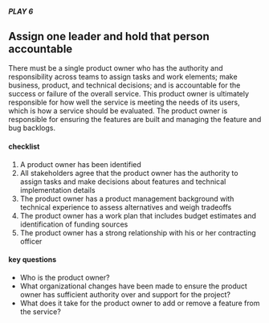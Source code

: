 ##### PLAY 6

## Assign one leader and hold that person accountable

There must be a single product owner who has the authority and responsibility across teams to assign tasks and work elements; make business, product, and technical decisions; and is accountable for the success or failure of the overall service. This product owner is ultimately responsible for how well the service is meeting the needs of its users, which is how a service should be evaluated. The product owner is responsible for ensuring the features are built and managing the feature and bug backlogs.

#### checklist
1. A product owner has been identified
2. All stakeholders agree that the product owner has the authority to assign tasks and make decisions about features and technical implementation details
3. The product owner has a product management background with technical experience to assess alternatives and weigh tradeoffs
4. The product owner has a work plan that includes budget estimates and identification of funding sources
5. The product owner has a strong relationship with his or her contracting officer

#### key questions
- Who is the product owner?
- What organizational changes have been made to ensure the product owner has sufficient authority over and support for the project?
- What does it take for the product owner to add or remove a feature from the service?
